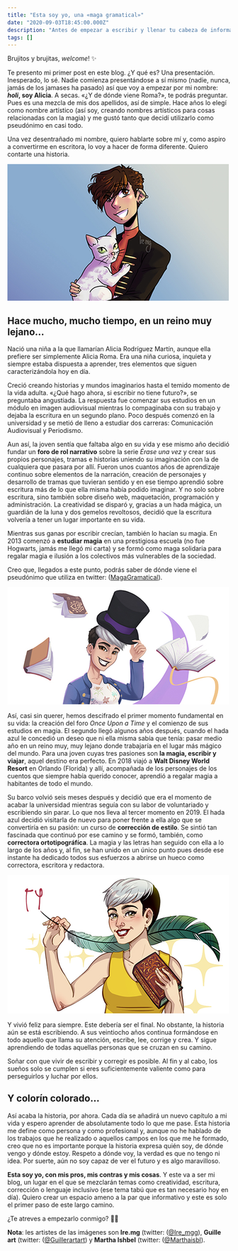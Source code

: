 ```yaml
---
title: "Esta soy yo, una «maga gramatical»"
date: "2020-09-03T18:45:00.000Z"
description: "Antes de empezar a escribir y llenar tu cabeza de información y de cosas varias, me gustaría presentarme. Holi, soy Alicia y, aunque mi apellido real no es Roma, queda chulo, ¿no?"
tags: []
---
```

Brujitos y brujitas, _welcome_! ✨

Te presento mi primer post en este blog. ¿Y qué es? Una presentación. Inesperado, lo sé. Nadie comienza presentándose a sí mismo (nadie, nunca, jamás de los jamases ha pasado) así que voy a empezar por mi nombre: **_holi_, soy Alicia**. A secas. «¿Y de dónde viene Roma?», te podrás preguntar. Pues es una mezcla de mis dos apellidos, así de simple. Hace años lo elegí como nombre artístico (así soy, creando nombres artísticos para cosas relacionadas con la magia) y me gustó tanto que decidí utilizarlo como pseudónimo en casi todo.

Una vez desentrañado mi nombre, quiero hablarte sobre mí y, como aspiro a convertirme en escritora, lo voy a hacer de forma diferente. Quiero contarte una historia. 

![Artista: Ire.mg.](./Ali-1.jpg)


## Hace mucho, mucho tiempo, en un reino muy lejano...

Nació una niña a la que llamarían Alicia Rodríguez Martín, aunque ella prefiere ser simplemente Alicia Roma. Era una niña curiosa, inquieta y siempre estaba dispuesta a aprender, tres elementos que siguen caracterizándola hoy en día.

Creció creando historias y mundos imaginarios hasta el temido momento de la vida adulta. «¿Qué hago ahora, si escribir no tiene futuro?», se preguntaba angustiada. La respuesta fue comenzar sus estudios en un módulo en imagen audiovisual mientras lo compaginaba con su trabajo y dejaba la escritura en un segundo plano. Poco después comenzó en la universidad y se metió de lleno a estudiar dos carreras: Comunicación Audiovisual y Periodismo.

Aun así, la joven sentía que faltaba algo en su vida y ese mismo año decidió fundar un **foro de rol narrativo** sobre la serie _Érase una vez_ y crear sus propios personajes, tramas e historias uniendo su imaginación con la de cualquiera que pasara por allí. Fueron unos cuantos años de aprendizaje continuo sobre elementos de la narración, creación de personajes y desarrollo de tramas que tuvieran sentido y en ese tiempo aprendió sobre escritura más de lo que ella misma había podido imaginar. Y no solo sobre escritura, sino también sobre diseño web, maquetación, programación y administración. La creatividad se disparó y, gracias a un hada mágica, un guardián de la luna y dos gemelos revoltosos, decidió que la escritura volvería a tener un lugar importante en su vida.

Mientras sus ganas por escribir crecían, también lo hacían su magia. En 2013 comenzó a **estudiar magia** en una prestigiosa escuela (no fue Hogwarts, jamás me llegó mi carta) y se formó como maga solidaria para regalar magia e ilusión a los colectivos más vulnerables de la sociedad. 

Creo que, llegados a este punto, podrás saber de dónde viene el pseudónimo que utiliza en twitter: ([MagaGramatical](https://twitter.com/MagaGramatical)).

![Artista: Guille art.](./Ali-2.jpg)

Así, casi sin querer, hemos descifrado el primer momento fundamental en su vida: la creación del foro _Once Upon a Time_ y el comienzo de sus estudios en magia. El segundo llegó algunos años después, cuando el hada azul le concedió un deseo que ni ella misma sabía que tenía: pasar medio año en un reino muy, muy lejano donde trabajaría en el lugar más mágico del mundo. Para una joven cuyas tres pasiones son **la magia, escribir y viajar**, aquel destino era perfecto. En 2018 viajó a **Walt Disney World Resort** en Orlando (Florida) y allí, acompañada de los personajes de los cuentos que siempre había querido conocer, aprendió a regalar magia a habitantes de todo el mundo. 

Su barco volvió seis meses después y decidió que era el momento de acabar la universidad mientras seguía con su labor de voluntariado y escribiendo sin parar. Lo que nos lleva al tercer momento en 2019. El hada azul decidió visitarla de nuevo para poner frente a ella algo que se convertiría en su pasión: un curso de **corrección de estilo**. Se sintió tan fascinada que continuó por ese camino y se formó, también, como **correctora ortotipográfíca**. La magia y las letras han seguido con ella a lo largo de los años y, al fin, se han unido en un único punto pues desde ese instante ha dedicado todos sus esfuerzos a abrirse un hueco como correctora, escritora y redactora.

![Artista: Martha Ishbel.](./Ali-3.jpg)


Y vivió feliz para siempre. Este debería ser el final. No obstante, la historia aún se está escribiendo. A sus veintiocho años continua formándose en todo aquello que llama su atención, escribe, lee, corrige y crea. Y sigue aprendiendo de todas aquellas personas que se cruzan en su camino.

Soñar con que vivir de escribir y corregir es posible. Al fin y al cabo, los sueños solo se cumplen si eres suficientemente valiente como para perseguirlos y luchar por ellos.

## Y colorín colorado...

Así acaba la historia, por ahora. Cada día se añadirá un nuevo capítulo a mi vida y espero aprender de absolutamente todo lo que me pase. Esta historia me define como persona y como profesional y, aunque no he hablado de los trabajos que he realizado o aquellos campos en los que me he formado, creo que no es importante porque la historia expresa quién soy, de dónde vengo y dónde estoy. Respeto a dónde voy, la verdad es que no tengo ni idea. Por suerte, aún no soy capaz de ver el futuro y es algo maravilloso.

**Esta soy yo, con mis pros, mis contras y mis cosas**. Y este va a ser mi blog, un lugar en el que se mezclarán temas como creatividad, escritura, corrección o lenguaje inclusivo (ese tema tabú que es tan necesario hoy en día). Quiero crear un espacio ameno a la par que informativo y este es solo el primer paso de este largo camino.

¿Te atreves a empezarlo conmigo? 🧙‍♀️

**Nota**: les artistes de las imágenes son **Ire.mg** (twitter: ([@Ire_mgg](https://twitter.com/Ire_mgg)), **Guille art** (twitter: ([@Guillerartart](https://twitter.com/Guillerartart)) y **Martha Ishbel** (twitter: ([@Marthaisbl](https://twitter.com/Marthaisbl)).

